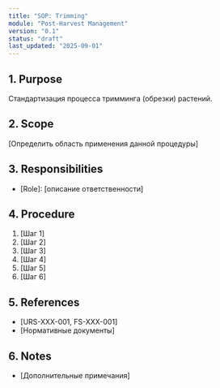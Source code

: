 ```yaml
---
title: "SOP: Trimming"
module: "Post-Harvest Management"
version: "0.1"
status: "draft"
last_updated: "2025-09-01"
---
```


## 1. Purpose

Стандартизация процесса тримминга (обрезки) растений.

## 2. Scope

[Определить область применения данной процедуры]

## 3. Responsibilities

- [Role]: [описание ответственности]

## 4. Procedure

1. [Шаг 1]
2. [Шаг 2]
3. [Шаг 3]
4. [Шаг 4]
5. [Шаг 5]
6. [Шаг 6]

## 5. References

- [URS-XXX-001, FS-XXX-001]
- [Нормативные документы]

## 6. Notes

- [Дополнительные примечания]
